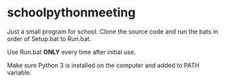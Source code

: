 # schoolpythonmeeting
Just a small program for school.
Clone the source code and run the bats in order of Setup.bat to Run.bat.

Use Run.bat **ONLY** every time after initial use.

Make sure Python 3 is installed on the computer and added to PATH variable.
